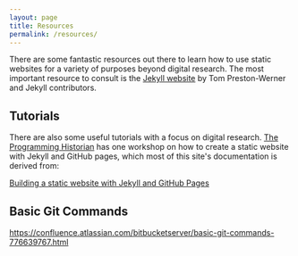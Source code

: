 ```yaml
---
layout: page
title: Resources
permalink: /resources/
---
```


There are some fantastic resources out there to learn how to use static websites for a variety of purposes beyond digital research. The most important resource to consult is the [Jekyll website](https://jekyllrb.com/) by Tom Preston-Werner and Jekyll contributors.

## Tutorials

There are also some useful tutorials with a focus on digital research. [The Programming Historian](https://programminghistorian.org/) has one workshop on how to create a static website with Jekyll and GitHub pages, which most of this site's documentation is derived from:

[Building a static website with Jekyll and GitHub Pages](https://programminghistorian.org/en/lessons/building-static-sites-with-jekyll-github-pages#github--github-pages-)

## Basic Git Commands

https://confluence.atlassian.com/bitbucketserver/basic-git-commands-776639767.html

